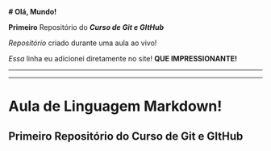 **# Olá, Mundo!**

**Primeiro** Repositório do ***Curso de Git e GItHub***

*Repositório* criado durante uma aula ao vivo!

_Essa_ linha eu adicionei diretamente no site! __QUE IMPRESSIONANTE!__

---
***

# Aula de Linguagem Markdown!
## Primeiro Repositório do Curso de Git e GItHub
